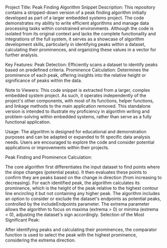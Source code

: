 Project Title: Peak Finding Algorithm Snippet
Description:
This repository contains a stripped-down version of a peak finding algorithm initially developed as part of a larger embedded systems project. The code demonstrates my ability to write efficient algorithms and manage data processing tasks within constrained environments. Although the code is isolated from its original context and lacks the complete functionality and integrations of the full system, it serves as a showcase of algorithm development skills, particularly in identifying peaks within a dataset, calculating their prominences, and organizing these values in a vector for further analysis.

Key Features:
Peak Detection: Efficiently scans a dataset to identify peaks based on predefined criteria.
Prominence Calculation: Determines the prominence of each peak, offering insights into the relative height or significance of peaks within the data.

Note to Viewers:
This code snippet is extracted from a larger, complex embedded system project. As such, it operates independently of the project's other components, with most of its functions, helper functions, and linkage methods to the main application removed. This standalone version is intended to illustrate my proficiency in algorithm writing and problem-solving within embedded systems, rather than serve as a fully functional application.

Usage:
The algorithm is designed for educational and demonstration purposes and can be adapted or expanded to fit specific data analysis needs. Users are encouraged to explore the code and consider potential applications or improvements within their projects.

Peak Finding and Prominence Calculation:

The core algorithm first differentiates the input dataset to find points where the slope changes (potential peaks). It then evaluates these points to confirm they are peaks based on the change in direction (from increasing to decreasing).
For each identified peak, the algorithm calculates its prominence, which is the height of the peak relative to the highest contour line encircling it but not containing any higher peak.
The algorithm includes an option to consider or exclude the dataset's endpoints as potential peaks, controlled by the includeEndpoints parameter.
The extrema parameter allows the algorithm to focus on maxima (extrema > 0) or minima (extrema < 0), adjusting the dataset's sign accordingly.
Selection of the Most Significant Peak:

After identifying peaks and calculating their prominences, the comparator function is used to select the peak with the highest prominence, considering the extrema direction.
